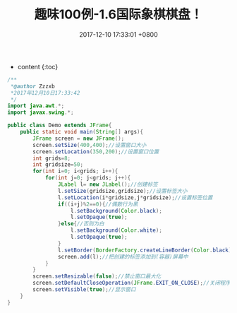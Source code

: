 ﻿---
layout: post
title:  "趣味100例-1.6国际象棋棋盘！"
date:   2017-12-10 17:33:01 +0800
categories: 100 examples of Java fun
tag: 变幻多姿的图案
---

* content
{:toc}




```java
/**
 *@author Zzzxb
 *2017年12月10日17:33:42
 */
import java.awt.*;
import javax.swing.*;

public class Demo extends JFrame{
	public static void main(String[] args){
		JFrame screen = new JFrame();
		screen.setSize(400,400);//设置窗口大小
		screen.setLocation(350,200);//设置窗口位置
		int grids=8;
		int gridsize=50;
		for(int i=0; i<grids; i++){
			for(int j=0; j<grids; j++){
				JLabel l= new JLabel();//创建标签
				l.setSize(gridsize,gridsize);//设置标签大小
				l.setLocation(i*gridsize,j*gridsize);//设置标签位置
				if((i+j)%2==0){//偶数行为黑
					l.setBackground(Color.black);
					l.setOpaque(true);
				}else{//否则为白
					l.setBackground(Color.white);
					l.setOpaque(true);
				}
				l.setBorder(BorderFactory.createLineBorder(Color.black));//边框颜色
				screen.add(l);//把创建的标签添加到(容器)屏幕中
			}
		}
		screen.setResizable(false);//禁止窗口最大化
		screen.setDefaultCloseOperation(JFrame.EXIT_ON_CLOSE);//关闭程序
		screen.setVisible(true);//显示窗口
	}
}
```
